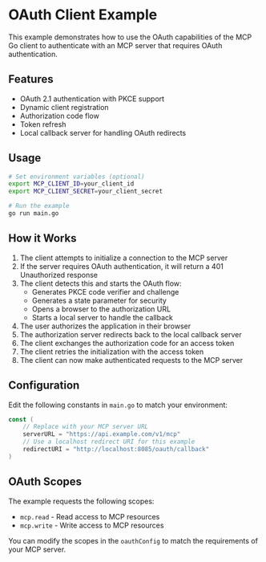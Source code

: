 # OAuth Client Example

This example demonstrates how to use the OAuth capabilities of the MCP Go client to authenticate with an MCP server that requires OAuth authentication.

## Features

- OAuth 2.1 authentication with PKCE support
- Dynamic client registration
- Authorization code flow
- Token refresh
- Local callback server for handling OAuth redirects

## Usage

```bash
# Set environment variables (optional)
export MCP_CLIENT_ID=your_client_id
export MCP_CLIENT_SECRET=your_client_secret

# Run the example
go run main.go
```

## How it Works

1. The client attempts to initialize a connection to the MCP server
2. If the server requires OAuth authentication, it will return a 401 Unauthorized response
3. The client detects this and starts the OAuth flow:
   - Generates PKCE code verifier and challenge
   - Generates a state parameter for security
   - Opens a browser to the authorization URL
   - Starts a local server to handle the callback
4. The user authorizes the application in their browser
5. The authorization server redirects back to the local callback server
6. The client exchanges the authorization code for an access token
7. The client retries the initialization with the access token
8. The client can now make authenticated requests to the MCP server

## Configuration

Edit the following constants in `main.go` to match your environment:

```go
const (
    // Replace with your MCP server URL
    serverURL = "https://api.example.com/v1/mcp"
    // Use a localhost redirect URI for this example
    redirectURI = "http://localhost:8085/oauth/callback"
)
```

## OAuth Scopes

The example requests the following scopes:

- `mcp.read` - Read access to MCP resources
- `mcp.write` - Write access to MCP resources

You can modify the scopes in the `oauthConfig` to match the requirements of your MCP server.